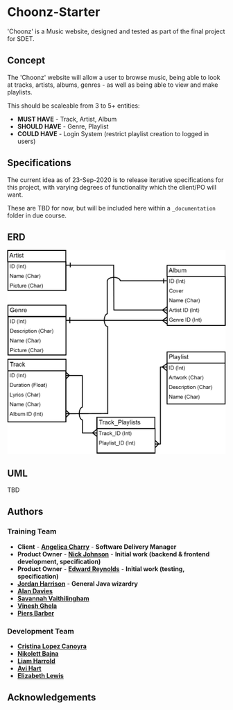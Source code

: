 # Choonz-Starter

'Choonz' is a Music website, designed and tested as part of the final project for SDET.

## Concept

The 'Choonz' website will allow a user to browse music, being able to look at tracks, artists, albums, genres - as well as being able to view and make playlists.

This should be scaleable from 3 to 5+ entities:

- **MUST HAVE** - Track, Artist, Album
- **SHOULD HAVE** - Genre, Playlist
- **COULD HAVE** - Login System (restrict playlist creation to logged in users)

## Specifications

The current idea as of 23-Sep-2020 is to release iterative specifications for this project, with varying degrees of functionality which the client/PO will want.

These are TBD for now, but will be included here within a `_documentation` folder in due course.

## ERD

![Entity Relationship Diagram](documentation/ERD.png)

## UML

TBD

## Authors

### Training Team

- **Client** - [**Angelica Charry**](https://github.com/acharry) - **Software Delivery Manager**
- **Product Owner** - [**Nick Johnson**](https://github.com/nickrstewarttds) - **Initial work (backend & frontend development, specification)**
- **Product Owner** - [**Edward Reynolds**](https://github.com/Edrz-96) - **Initial work (testing, specification)**
- [**Jordan Harrison**](https://github.com/JHarry444) - **General Java wizardry**
- [**Alan Davies**](https://github.com/MorickClive)
- [**Savannah Vaithilingham**](https://github.com/savannahvaith)
- [**Vinesh Ghela**](https://github.com/vineshghela)
- [**Piers Barber**](https://github.com/PCMBarber)

### Development Team

- [**Cristina Lopez Canoyra**](https://github.com/clc15735)
- [**Nikolett Bajna**](https://github.com/nikolettbajna)
- [**Liam Harrold**](https://github.com/LHarroldQA)
- [**Avi Hart**](https://github.com/AviNissimHart)
- [**Elizabeth Lewis**](https://github.com/elewisQA)

## Acknowledgements


